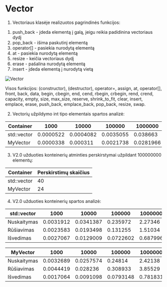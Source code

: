 # Vector

1. Vectoriaus klasėje realizuotos pagrindinės funkcijos:
  1) push_back - įdeda elementą į galą, jeigu reikia padidinina vectoriaus dydį
  2) pop_back - išima paskutinį elementą
  3) operator[] - pasiekia nurodytą elementą
  4) at - pasiekia nurodytą elementą
  5) resize - keičia vectoriaus dydį
  6) erase - pašalina nurodytą elementą
  7) insert - įdeda elementą į nurodytą vietą
  
  ![Vector](https://user-images.githubusercontent.com/92882227/169871292-4da6d7ef-0bad-44d0-b4c9-33c9b95db8ee.PNG)
  
Visos funkcijos: (constructor), (destructor), operator=, assign, at, operator[], front, back, data, begin, cbegin, end, cend, rbegin, crbegin, rend, crend, capacity, empty, size, max_size, reserve, shrink_to_fit, clear, insert, emplace, erase, push_back, emplace_back, pop_back, resize, swap.

2. Vectorių užpildymo int tipo elementais spartos analizė:

| Container |   1000    |   10000   |   100000  |  1000000  | 10000000  |
|-----------|-----------|-----------|-----------|-----------|-----------|
|std::vector| 0.0000522 | 0.0004082 | 0.0035055 | 0.038663  | 0.385943  |
|MyVector   | 0.0000338 | 0.000311  | 0.0021738 | 0.0281966 | 0.234248  |

3. V2.0 užduoties konteinerių atminties perskirstymai užpildant 100000000 elementų:

| Container | Perskirstimų skaičius |
|-----------|-----------------------|
|std::vector| 40                    |
|MyVector   | 24                    |

4. V2.0 užduoties konteinerių spartos analizė:

|std::vector |   1000    |   10000   |   100000  |  1000000  | 10000000  |
|------------|-----------|-----------|-----------|-----------|-----------|
|Nuskaitymas | 0.0031912 | 0.0341387 |  0.235972 |  2.27346  |  22.1323  |
|Rūšiavimas  | 0.0023583 | 0.0193498 |  0.131255 |  1.51034  |  16.8996  |
|Išvedimas   | 0.0027067 | 0.0129009 |  0.0722602|  0.687996 |  6.91142  |

|MyVector   |   1000    |   10000   |   100000  |  1000000  | 10000000  |
|-----------|-----------|-----------|-----------|-----------|-----------|
|Nuskaitymas| 0.0032689 | 0.0257574 |  0.24814  |  2.42138  | 23.4903   |
|Rūšiavimas | 0.0044419 | 0.028236  | 0.308933  |  3.85529  | 28.6588   |
|Išvedimas  | 0.0017064 | 0.0091098 | 0.0793148 |  0.781831 | 7.92736   |
